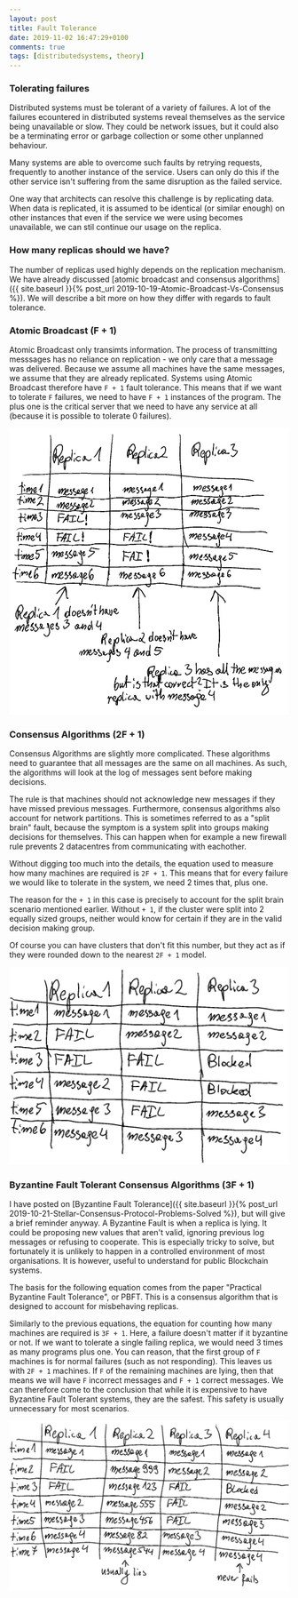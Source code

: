 ```yaml
---
layout: post
title: Fault Tolerance 
date: 2019-11-02 16:47:29+0100
comments: true
tags: [distributedsystems, theory]
---
```


### Tolerating failures

Distributed systems must be tolerant of a variety of failures.
A lot of the failures ecountered in distributed systems reveal themselves as the service being unavailable or slow.
They could be network issues, but it could also be a terminating error or garbage collection or some other unplanned behaviour.

Many systems are able to overcome such faults by retrying requests, frequently to another instance of the service.
Users can only do this if the other service isn't suffering from the same disruption as the failed service.

One way that architects can resolve this challenge is by replicating data.
When data is replicated, it is assumed to be identical (or similar enough) on other instances that even if the service we were using becomes unavailable, we can stil continue our usage on the replica.

### How many replicas should we have?

The number of replicas used highly depends on the replication mechanism.
We have already discussed [atomic broadcast and consensus algorithms]({{ site.baseurl }}{% post_url 2019-10-19-Atomic-Broadcast-Vs-Consensus %}).
We will describe a bit more on how they differ with regards to fault tolerance.

### Atomic Broadcast (F + 1)

Atomic Broadcast only transimts information.
The process of transmitting messsages has no reliance on replication - we only care that a message was delivered.
Because we assume all machines have the same messages, we assume that they are already replicated.
Systems using Atomic Broadcast therefore have `F + 1` fault tolerance.
This means that if we want to tolerate `F` failures, we need to have `F + 1` instances of the program.
The plus one is the critical server that we need to have any service at all (because it is possible to tolerate 0 failures).

![Diagram of Atomic Broadcast Fault Tolerance](/assets/diagrams/atomic-broadcast-fault-tolerance.png "Atomic Broafcast Fault Tolerance")

### Consensus Algorithms (2F + 1)

Consensus Algorithms are slightly more complicated.
These algorithms need to guarantee that all messages are the same on all machines.
As such, the algorithms will look at the log of messages sent before making decisions.

The rule is that machines should not acknowledge new messages if they have missed previous messages.
Furthermore, consensus algorithms also account for network partitions.
This is sometimes referred to as a "split brain" fault, because the symptom is a system split into groups making decisions for themselves.
This can happen when for example a new firewall rule prevents 2 datacentres from communicating with eachother.

Without digging too much into the details, the equation used to measure how many machines are required is `2F + 1`.
This means that for every failure we would like to tolerate in the system, we need 2 times that, plus one.

The reason for the `+ 1` in this case is precisely to account for the split brain scenario mentioned earlier.
Without `+ 1`, if the cluster were split into 2 equally sized groups, neither would know for certain if they are in the valid decision making group.

Of course you can have clusters that don't fit this number, but they act as if they were rounded down to the nearest `2F + 1` model.

![Diagram of Consensus Algorithm Fault Tolerance](/assets/diagrams/consensus-fault-tolerance.png "Consensus Algorithm Fault Tolerance")

### Byzantine Fault Tolerant Consensus Algorithms (3F + 1)

I have posted on [Byzantine Fault Tolerance]({{ site.baseurl }}{% post_url 2019-10-21-Stellar-Consensus-Protocol-Problems-Solved %}), but will give a brief reminder anyway.
A Byzantine Fault is when a replica is lying.
It could be proposing new values that aren't valid, ignoring previous log messages or refusing to cooperate.
This is especially tricky to solve, but fortunately it is unlikely to happen in a controlled environment of most organisations.
It is however, useful to understand for public Blockchain systems.

The basis for the following equation comes from the paper "Practical Byzantine Fault Tolerance", or PBFT.
This is a consensus algorithm that is designed to account for misbehaving replicas.

Similarly to the previous equations, the equation for counting how many machines are required is `3F + 1`.
Here, a failure doesn't matter if it byzantine or not.
If we want to tolerate a single failing replica, we would need 3 times as many programs plus one.
You can reason, that the first group of `F` machines is for normal failures (such as not responding).
This leaves us with `2F + 1` machines.
If `F` of the remaining machines are lying, then that means we will have `F` incorrect messages and `F + 1` correct messages.
We can therefore come to the conclusion that while it is expensive to have Byzantine Fault Tolerant systems, they are the safest.
This safety is usually unnecessary for most scenarios.

![Diagram of Byzantine Fault Tolerant Consensus Algorithm Fault Tolerance](/assets/diagrams/pbft-fault-tolerance.png "Byzantine Fault Tolerant Consensus Algorithm Fault Tolerance")
